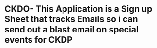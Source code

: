 # CKDO- This Application is a Sign up Sheet that tracks Emails so i can send out a blast email on special events for CKDP
